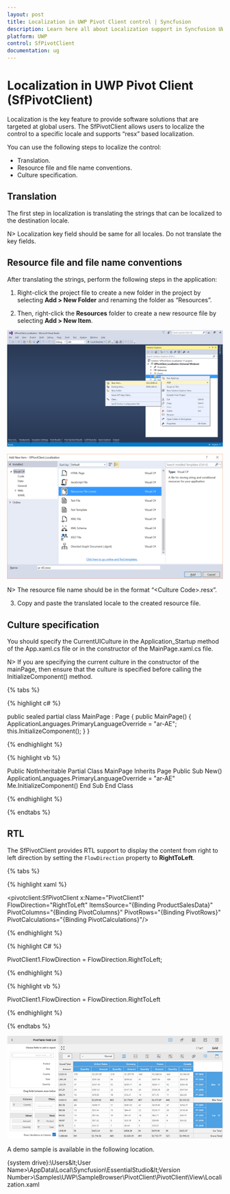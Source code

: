 ```yaml
---
layout: post
title: Localization in UWP Pivot Client control | Syncfusion
description: Learn here all about Localization support in Syncfusion UWP Pivot Client (SfPivotClient) control and more.
platform: UWP
control: SfPivotClient
documentation: ug
---
```


# Localization in UWP Pivot Client (SfPivotClient)

Localization is the key feature to provide software solutions that are targeted at global users. The SfPivotClient allows users to localize the control to a specific locale and supports “resx” based localization.

You can use the following steps to localize the control:

* Translation.
* Resource file and file name conventions.
* Culture specification.

## Translation

The first step in localization is translating the strings that can be localized to the destination locale.

N> Localization key field should be same for all locales. Do not translate the key fields.

## Resource file and file name conventions

After translating the strings, perform the following steps in the application:

1. Right-click the project file to create a new folder in the project by selecting **Add > New Folder** and renaming the folder as “Resources”.

2. Then, right-click the **Resources** folder to create a new resource file by selecting **Add > New Item**.

![localization_step1](Localization_images/localization_step1.png)

![localization_step2](Localization_images/localization_step2.png)

N> The resource file name should be in the format “&lt;Culture Code&gt;.resx”.

3. Copy and paste the translated locale to the created resource file.

## Culture specification

You should specify the CurrentUICulture in the Application_Startup method of the App.xaml.cs file or in the constructor of the MainPage.xaml.cs file.

N> If you are specifying the current culture in the constructor of the mainPage, then ensure that the culture is specified before calling the InitializeComponent() method.

{% tabs %}

{% highlight c# %}

public sealed partial class MainPage : Page
{
    public MainPage()
    {
        ApplicationLanguages.PrimaryLanguageOverride = "ar-AE";
        this.InitializeComponent();
    }
}

{% endhighlight %}

{% highlight vb %}

Public NotInheritable Partial Class MainPage
    Inherits Page
    Public Sub New()
        ApplicationLanguages.PrimaryLanguageOverride = "ar-AE"
        Me.InitializeComponent()
    End Sub
End Class

{% endhighlight %}

{% endtabs %}

## RTL

The SfPivotClient provides RTL support to display the content from right to left direction by setting the `FlowDirection` property to **RightToLeft**.

{% tabs %}

{% highlight xaml %}

<pivotclient:SfPivotClient x:Name="PivotClient1" FlowDirection="RightToLeft"
                           ItemsSource="{Binding ProductSalesData}" PivotColumns="{Binding PivotColumns}"
                           PivotRows="{Binding PivotRows}" PivotCalculations="{Binding PivotCalculations}"/>

{% endhighlight %}

{% highlight C# %}

PivotClient1.FlowDirection = FlowDirection.RightToLeft;

{% endhighlight %}

{% highlight vb %}

PivotClient1.FlowDirection = FlowDirection.RightToLeft

{% endhighlight %}

{% endtabs %}

![rtlApplied](Localization_images/rtlApplied.png)

A demo sample is available in the following location.

{system drive}:\Users\&lt;User Name&gt;\AppData\Local\Syncfusion\EssentialStudio\&lt;Version Number&gt;\Samples\UWP\SampleBrowser\PivotClient\PivotClient\View\Localization.xaml
